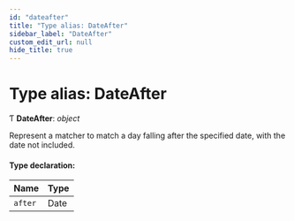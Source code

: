 ```yaml
---
id: "dateafter"
title: "Type alias: DateAfter"
sidebar_label: "DateAfter"
custom_edit_url: null
hide_title: true
---
```


# Type alias: DateAfter

Ƭ **DateAfter**: *object*

Represent a matcher to match a day falling after the specified date, with the
date not included.

#### Type declaration:

Name | Type |
:------ | :------ |
`after` | Date |
